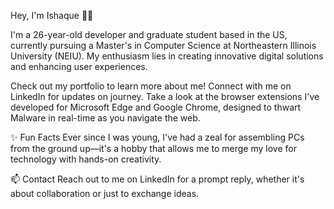 Hey, I'm Ishaque 👋🏽

I'm a 26-year-old developer and graduate student based in the US, currently pursuing a Master's in Computer Science at Northeastern Illinois University (NEIU). My enthusiasm lies in creating innovative digital solutions and enhancing user experiences.

Check out my portfolio to learn more about me!
Connect with me on LinkedIn for updates on journey.
Take a look at the browser extensions I've developed for Microsoft Edge and Google Chrome, designed to thwart Malware in real-time as you navigate the web.

✨ Fun Facts
Ever since I was young, I've had a zeal for assembling PCs from the ground up—it's a hobby that allows me to merge my love for technology with hands-on creativity.

📫 Contact
Reach out to me on LinkedIn for a prompt reply, whether it's about collaboration or just to exchange ideas.
